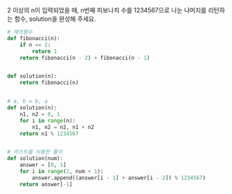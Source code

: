 2 이상의 n이 입력되었을 때, n번째 피보나치 수를 1234567으로 나눈 나머지를 리턴하는 함수, solution을 완성해 주세요.

```python
# 재귀함수
def fibonacci(n):
    if n <= 2:
        return 1
    return fibonacci(n - 2) + fibonacci(n - 1)


def solution(n):
    return fibonacci(n)


# a, b = b, a
def solution(n):
    n1, n2 = 0, 1
    for i in range(n):
        n1, n2 = n2, n1 + n2
    return n1 % 1234567


# 리스트를 이용한 풀이
def solution(num):
    answer = [0, 1]
    for i in range(2, num + 1):
        answer.append((answer[i - 1] + answer[i - 2]) % 1234567)
    return answer[-1]
```